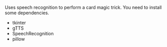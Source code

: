 Uses speech recognition to perform a card magic trick. You need to install some dependencies.
- tkinter
- gTTS
- SpeechRecognition
- pillow
